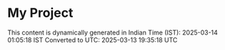 # My Project

This content is dynamically generated in Indian Time (IST): 2025-03-14 01:05:18 IST
Converted to UTC: 2025-03-13 19:35:18 UTC
